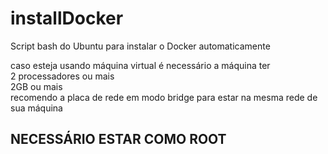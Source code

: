 # installDocker
Script bash do Ubuntu para instalar o Docker automaticamente

caso esteja usando máquina virtual é necessário a máquina ter
<br>
2 processadores ou mais
<br>
2GB ou mais
<br>
recomendo a placa de rede em modo bridge para estar na mesma rede de sua máquina
<br>
<h2>NECESSÁRIO ESTAR COMO ROOT</h2>
